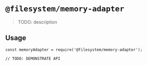 # `@filesystem/memory-adapter`

> TODO: description

## Usage

```
const memoryAdapter = require('@filesystem/memory-adapter');

// TODO: DEMONSTRATE API
```
